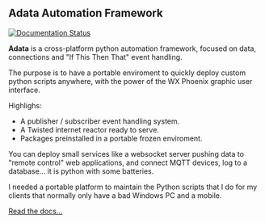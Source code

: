  
Adata Automation Framework
--------------------------

[![Documentation Status](https://readthedocs.org/projects/adata/badge/?version=latest)](http://adata.readthedocs.io/en/latest/?badge=latest)

**Adata** is a cross-platform python automation framework, focused on data, connections and "If This Then That" event handling.

The purpose is to have a portable enviroment to quickly deploy custom python scripts anywhere, with the power of the WX Phoenix graphic user interface.

Highlighs:

* A publisher / subscriber event handling system.
* A Twisted internet reactor ready to serve.
* Packages preinstalled in a portable frozen enviroment.


You can deploy small services like a websocket server pushing data to "remote control" web applications, and connect MQTT devices, log to a database... it is python with some batteries.

I needed a portable platform to maintain the Python scripts that I do for my clients that normally only have a bad Windows PC and a mobile.

[Read the docs...](http://adata.readthedocs.io/en/latest/?badge=latest)



